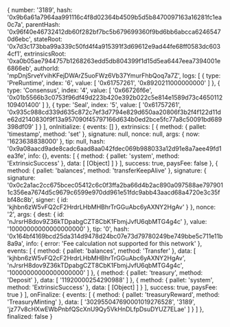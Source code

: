  {
  number: '3189',
  hash: '0x9b6a61a7964aa991116c4f8d02364b4509b5d5b8470097163a16281fc1ea0c7a',
  parentHash: '0x96f40e46732412db60f282bf7bc5b679699360f9bd6bb6abcca62465470d6ebc',
  stateRoot: '0x7d3c173bba99a339c50fd4f4a915391f3d69612e9ad44fe68ff0583dc6034cf1',
  extrinsicsRoot: '0xa0b05ae7944757b1268263edd5db804399f1d15d5ea6447eea7394001e6866eb',
  authorId: 'mpDnjSrveYvihKFejDWArZ5uoFWz6Vb37YmurFhbQoq7a7Z',
  logs: [
    {
      type: 'PreRuntime',
      index: '6',
      value: [ '0x61757261', '0x8920211000000000' ]
    },
    {
      type: 'Consensus',
      index: '4',
      value: [
        '0x66726f6e',
        '0x01b5566b3c0753f96df49d223b420e392b022c5e814e1589d73c4650112109401400'
      ]
    },
    {
      type: 'Seal',
      index: '5',
      value: [
        '0x61757261',
        '0x935c988cd339d635c872c7ef3d7794e829d650aa20806f3b2f4f122d11de62d2140830f9f13a957090f45797166d634b0ed2bce5fc77a8c50091bd689398df09'
      ]
    }
  ],
  onInitialize: { events: [] },
  extrinsics: [
    {
      method: { pallet: 'timestamp', method: 'set' },
      signature: null,
      nonce: null,
      args: { now: '1623638838000' },
      tip: null,
      hash: '0x9a08aacd9ade8cadc6aad8aa042fdec069b988033a12d91e8a7aee49fd1ea3fe',
      info: {},
      events: [
        {
          method: { pallet: 'system', method: 'ExtrinsicSuccess' },
          data: [ [Object] ]
        }
      ],
      success: true,
      paysFee: false
    },
    {
      method: { pallet: 'balances', method: 'transferKeepAlive' },
      signature: {
        signature: '0x0c2a1ac2cc675bcec05412c6c0f3ffa2ba66d4b2ac890a097588ae7979011c356ea7674d5c9679c6599e970dd961e51fdc9abb43aacd68a4720e3c35fbf48c8b',
        signer: { id: 'kjhbn6zW5vFQ2cF2HrdrLHbMHBhrTrGGuAbc6yAXNY2HgAv' }
      },
      nonce: '2',
      args: {
        dest: { id: 'nJrsrH8dov9Z36kTDpabgCZT8CbK1FbmjJvfU6qbMTG4g4c' },
        value: '10000000000000000000'
      },
      tip: '0',
      hash: '0x164bf4169bcd25da314d9478d24bc07e73d79780249be749bbe5c711e11b8a9a',
      info: { error: 'Fee calculation not supported for this network' },
      events: [
        {
          method: { pallet: 'balances', method: 'Transfer' },
          data: [
            'kjhbn6zW5vFQ2cF2HrdrLHbMHBhrTrGGuAbc6yAXNY2HgAv',
            'nJrsrH8dov9Z36kTDpabgCZT8CbK1FbmjJvfU6qbMTG4g4c',
            '10000000000000000000'
          ]
        },
        {
          method: { pallet: 'treasury', method: 'Deposit' },
          data: [ '11920000254290988' ]
        },
        {
          method: { pallet: 'system', method: 'ExtrinsicSuccess' },
          data: [ [Object] ]
        }
      ],
      success: true,
      paysFee: true
    }
  ],
  onFinalize: {
    events: [
      {
        method: { pallet: 'treasuryReward', method: 'TreasuryMinting' },
        data: [
          '302955047690001019276528',
          '3189',
          'jz77v8cHXwEWbPnbfQScXnU9Qy5VkHnDLfpDsuDYUZ7ELae'
        ]
      }
    ]
  },
  finalized: false
}
